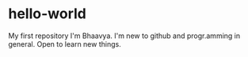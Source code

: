 # hello-world
My first repository
I'm Bhaavya. I'm new to github and progr.amming in general. Open to learn new things.
